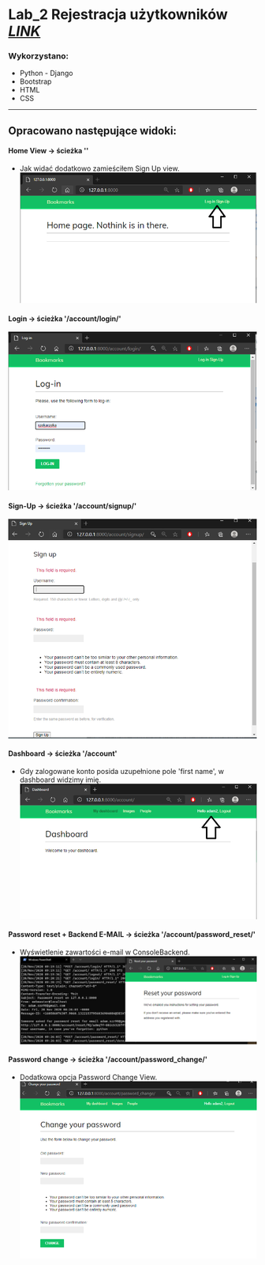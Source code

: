 # Lab_2 Rejestracja użytkowników *[LINK](https://enigmatic-brushlands-25919.herokuapp.com/)*

### Wykorzystano:
* Python - Django
* Bootstrap
* HTML
* CSS

***

## Opracowano następujące widoki:

#### Home View -> ścieżka ''
* Jak widać dodatkowo zamieściłem Sign Up view.
![Home View](md_files/home.png)

#### Login -> ścieżka '/account/login/'
![Login View](md_files/login_view.png)

#### Sign-Up -> ścieżka '/account/signup/'
![SignUp View](md_files/signup_view.png)

#### Dashboard -> ścieżka '/account'
* Gdy zalogowane konto posida uzupełnione pole 'first name', w dashboard widzimy imię.
![Dashboard View](md_files/account_dashboard.png)

#### Password reset + Backend E-MAIL -> ścieżka '/account/password_reset/'
* Wyświetlenie zawartości e-mail w ConsoleBackend. 
![Passw Reset View](md_files/passw_reset.png)

#### Password change -> ścieżka '/account/password_change/'
* Dodatkowa opcja Password Change View.
![Passw Change View](md_files/passw_change.png)
